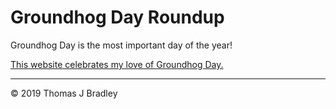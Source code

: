 # Groundhog Day Roundup

Groundhog Day is the most important day of the year!

[This website celebrates my love of Groundhog Day.](http://groundhogdayroundup.ca)

---

© 2019 Thomas J Bradley
